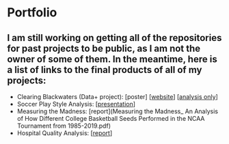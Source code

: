 # Portfolio
## I am still working on getting all of the repositories for past projects to be public, as I am not the owner of some of them. In the meantime, here is a list of links to the final products of all of my projects:
- Clearing Blackwaters (Data+ project): [poster] [[website](http://18.208.248.243/)] [[analysis only](https://clearingblackwaters.shinyapps.io/rshinyapp/)]
- Soccer Play Style Analysis: [[presentation](https://docs.google.com/presentation/d/1KlMc1l4u0ZAiWPUT4aadofs3gWuqjvrchy5Ek3yBH3s/edit?usp=sharing)]
- Measuring the Madness: [report](Measuring the Madness_ An Analysis of How Different College Basketball Seeds Performed in the NCAA Tournament from 1985-2019.pdf)
- Hospital Quality Analysis: [[report](project.pdf)]
